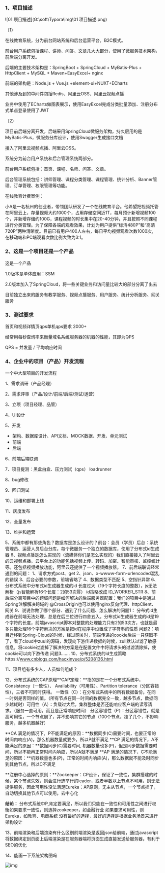 ### 1、项目描述 

![01 项目描述](G:\soft\Typora\img\01 项目描述.png)

（1）

在线教育系统，分为前台网站系统和后台运营平台，B2C模式。

前台用户系统包括课程、讲师、问答、文章几大大部分，使用了微服务技术架构，前后端分离开发。

后端的主要技术架构是：SpringBoot + SpringCloud + MyBatis-Plus + HttpClient + MySQL + Maven+EasyExcel+ nginx

前端的架构是：Node.js + Vue.js +element-ui+NUXT+ECharts

其他涉及到的中间件包括Redis、阿里云OSS、阿里云视频点播

业务中使用了ECharts做图表展示，使用EasyExcel完成分类批量添加、注册分布式单点登录使用了JWT

（2）

项目前后端分离开发，后端采用SpringCloud微服务架构，持久层用的是MyBatis-Plus，微服务分库设计，使用Swagger生成接口文档

接入了阿里云视频点播、阿里云OSS。

系统分为前台用户系统和后台管理系统两部分。

前台用户系统包括：首页、课程、名师、问答、文章。

后台管理系统包括：讲师管理、课程分类管理、课程管理、统计分析、Banner管理、订单管理、权限管理等功能。

在线教育计费案例：

小A是一名杭州的创业者，带领团队研发了一个在线教育平台。他希望把视频托管在阿里云上，存量视频大约1000个，占用存储空间近1T，每月预计新增视频100个，并新增存储约100G，课程视频的时长集中在20-40分钟，并且按照不同课程进行分类管理。为了保障各端的观看效果，计划为用户提供“标清480P”和“高清720P”两种清晰度。目前已有用户400人左右，每日平均视频观看次数1000次，在移动端和PC端观看次数比例大致为3:1。

### 2、这是一个项目还是一个产品

这是一个产品

1.0版本是单体应用：SSM

2.0版本加入了SpringCloud，将一些关键业务和访问量比较大的部分分离了出去

目前独立出来的服务有教学服务、视频点播服务、用户服务、统计分析服务、网关服务

### 3、测试要求

首页和视频详情页qps单机qps要求 2000+

经常用每秒查询率来衡量域名系统服务器的机器的性能，其即为QPS

QPS = 并发量 / 平均响应时间

### 4、企业中的项目（产品）开发流程

一个中大型项目的开发流程

1、需求调研（产品经理）

2、需求评审（产品/设计/前端/后端/测试/运营）

3、立项（项目经理、品管）

4、UI设计

5、开发

- 架构、数据库设计、API文档、MOCK数据、开发、单元测试
- 前端
- 后端

6、前端后端联调

7、项目提测：黑盒白盒、压力测试（qps）  loadrunner

8、bug修改

9、回归测试

10、运维和部署上线

11、灰度发布

12、全量发布

13、维护和运营

5、系统中都有那些角色？数据库是怎么设计的？前台：会员（学员）后台：系统管理员、运营人员后台分库，每个微服务一个独立的数据库，使用了分布式id生成器
6、视频点播是怎么实现的（流媒体你们是怎么实现的）我们直接接入了阿里云的云视频点播。云平台上的功能包括视频上传、转码、加密、智能审核、监控统计等。还包括视频播放功能，阿里云还提供了一个视频播放器。
7、前后端联调经常遇到的问题：   1、请求方式post、get   2、json、x-wwww-form-urlencoded混乱的错误   3、后台必要的参数，前端省略了   4、数据类型不匹配   5、空指针异常   6、分布式系统中分布式id生成器生成的id 长度过大（19个字符长度的整数），js无法解析（js智能解析16个长度：2的53次幂）     id策略改成 ID_WORKER_STR
8、前后端分离项目中的跨域问题是如何解决的后端服务器配置：我们的项目中是通过Spring注解解决跨域的 @CrossOrigin也可以使用nginx反向代理、httpClient、网关
9、说说你做了哪个部分、遇到了什么问题、怎么解决的问题1：
分布式id生成器在前端无法处理，总是在后三位进行四舍五入。分布式id生成器生成的id是19个字符的长度，前端javascript脚本对整数的处理能力只有2的53次方，也就是最多只能处理16个字符解决的方案是把id在程序中设置成了字符串的性质
问题2：项目迁移到Spring-Cloud的时候，经过网关时，前端传递的cookie后端一只获取不了，看了cloud中zuul的源码，发现向下游传递数据的时候，zull默认过滤了敏感信息，将cookie过滤掉了解决的方案是在配置文件中将请求头的过滤清除掉，使cookie可以向下游传递
问题3.......
10、分布式系统的id生成策略https://www.cnblogs.com/haoxinyue/p/5208136.html

11、项目组有多少人，人员如何组成？


12、分布式系统的CAP原理**CAP定理：**指的是在一个分布式系统中，Consistency（一致性）、 Availability（可用性）、Partition tolerance（分区容错性），三者不可同时获得。 一致性（C）：在分布式系统中的所有数据备份，在同一时刻是否同样的值。（所有节点在同一时间的数据完全一致，越多节点，数据同步越耗时）可用性（A）：负载过大后，集群整体是否还能响应客户端的读写请求。（服务一直可用，而且是正常响应时间）
分区容错性（P）：分区容错性，就是高可用性，一个节点崩了，并不影响其它的节点（100个节点，挂了几个，不影响服务，越多机器越好）

**CA 满足的情况下，P不能满足的原因：**数据同步(C)需要时间，也要正常的时间内响应(A)，那么机器数量就要少，所以P就不满足 **CP 满足的情况下，A不能满足的原因：**数据同步(C)需要时间, 机器数量也多(P)，但是同步数据需要时间，所以不能再正常时间内响应，所以A就不满足
**AP 满足的情况下，C不能满足的原因：**机器数量也多(P)，正常的时间内响应(A)，那么数据就不能及时同步到其他节点，所以C不满足

**注册中心选择的原则：**Zookeeper：CP设计，保证了一致性，集群搭建的时候，某个节点失效，则会进行选举行的leader，或者半数以上节点不可用，则无法提供服务，因此可用性没法满足Eureka：AP原则，无主从节点，一个节点挂了，自动切换其他节点可以使用，去中心化

**结论：**
分布式系统中P,肯定要满足，所以我们只能在一致性和可用性之间进行权衡如果要求一致性，则选择zookeeper，如金融行业
如果要求可用性，则Eureka，如教育、电商系统
没有最好的选择，最好的选择是根据业务场景来进行架构设计

 13、前端渲染和后端渲染有什么区别前端渲染是返回json给前端，通过javascript将数据绑定到页面上后端渲染是在服务器端将页面生成直接发送给服务器，有利于SEO的优化

14、能画一下系统架构图吗

![img](G:\soft\Typora\img\ff66c757-6880-4c0f-9da4-94caf8cd6946.png)